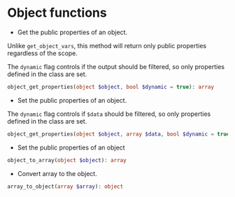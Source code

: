 # Object functions
   
- Get the public properties of an object.

Unlike `get_object_vars`, this method will return only public properties regardless of the scope.

The `dynamic` flag controls if the output should be filtered, so only properties defined in the class are set.

```php
object_get_properties(object $object, bool $dynamic = true): array
```

- Set the public properties of an object.

The `dynamic` flag controls if `$data` should be filtered, so only properties defined in the class are set.

```php
object_get_properties(object $object, array $data, bool $dynamic = true): void
```

- Set the public properties of an object

```php
object_to_array(object $object): array
```

- Convert array to the object.

```php
array_to_object(array $array): object
```